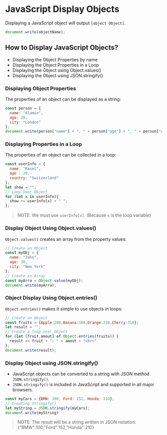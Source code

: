 # JavaScript Display Objects
Displaying a JavaScript object will output `[object Object]`.
```js
document.write(objectName);
```
## How to Display JavaScript Objects?
* Displaying the Object Properties by name
* Displaying the Object Properties in a Loop
* Displaying the Object using Object.values()
* Displaying the Object using JSON.stringify()

### Displaying Object Properties
The properties of an object can be displayed as a string:
```js
const person = {
  name: "Alamin",
  age: 20,
  city: "London"
};
document.write(person["name"] + ", " + person["age"] + ", " + person["city"]);
```

### Displaying Properties in a Loop
The properties of an object can be collected in a loop:
```js
const userInfo = {
  name: "Rasel",
  age : 20,
  country: "Switzerland"
};
let show = "";
// Loop Over Object
for (let x in userInfo){
  show += userInfo[x] + " ";
};

```
> NOTE: We must use `userInfo[x]`. (Because `x` is the loop variable)

### Display Object Using Object.values()
`Object.values()` creates an array from the property values:
```js 
// Create an Object
const myObj = {
  name: "John",
  age: 30,
  city: "New York"
};
// Create an Array
const myArra = Object.value(myObj);
document.write(myArra);
```

### Object Display Using Object.entries()
`Object.entries()` makes it simple to use objects in loops:
```js
// Create an Object
const fruits = {Apple:200,Banana:300,Orange:250,Cherry:310};
let result = "";
// Create a loop over Object
for (let [fruit,amout] of Object.entries(fruits)) {
  result += fruit + ": " + amout + "<br>"
};
document.write(result);
```

### Display Object using JSON.stringify()
* JavaScript objects can be converted to a string with JSON method `JSON.stringify()`.
* `JSON.stringify()` is included in JavaScript and supported in all major browsers.
```js
const myCars = {BMW: 100, Ford: 152, Honda: 210};
// Creating Stringify()
let myString = JSON.stringify(myCars);
document.write(myString)
```
> NOTE: The result will be a string written in JSON notation: {"BMW":100,"Ford":152,"Honda":210}